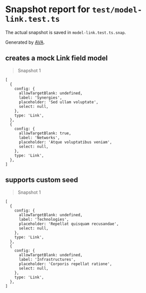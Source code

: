 # Snapshot report for `test/model-link.test.ts`

The actual snapshot is saved in `model-link.test.ts.snap`.

Generated by [AVA](https://avajs.dev).

## creates a mock Link field model

> Snapshot 1

    [
      {
        config: {
          allowTargetBlank: undefined,
          label: 'Synergies',
          placeholder: 'Sed ullam voluptate',
          select: null,
        },
        type: 'Link',
      },
      {
        config: {
          allowTargetBlank: true,
          label: 'Networks',
          placeholder: 'Atque voluptatibus veniam',
          select: null,
        },
        type: 'Link',
      },
    ]

## supports custom seed

> Snapshot 1

    [
      {
        config: {
          allowTargetBlank: undefined,
          label: 'Technologies',
          placeholder: 'Repellat quisquam recusandae',
          select: null,
        },
        type: 'Link',
      },
      {
        config: {
          allowTargetBlank: undefined,
          label: 'Infrastructures',
          placeholder: 'Corporis repellat ratione',
          select: null,
        },
        type: 'Link',
      },
    ]

